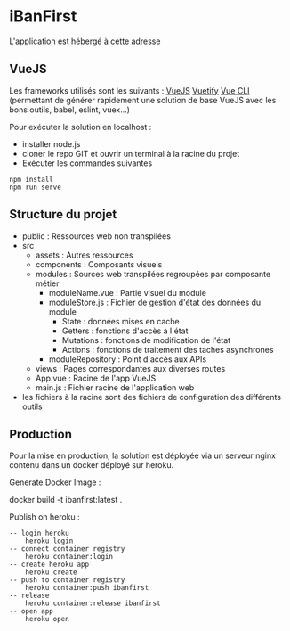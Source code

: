 # iBanFirst

L'application est hébergé [à cette adresse](https://hidden-beach-13976.herokuapp.com/)

## VueJS

Les frameworks utilisés sont les suivants :
[VueJS](https://fr.vuejs.org/)
[Vuetify](https://vuetifyjs.com/en/)
[Vue CLI](https://cli.vuejs.org/) (permettant de générer rapidement une solution de base VueJS avec les bons outils, babel, eslint, vuex...)

Pour exécuter la solution en localhost :
 - installer node.js
 - cloner le repo GIT et ouvrir un terminal à la racine du projet
 - Exécuter les commandes suivantes 
```
npm install
npm run serve
```

## Structure du projet

 - public : Ressources web non transpilées
 - src
    - assets : Autres ressources
    - components : Composants visuels 
    - modules : Sources web transpilées regroupées par composante métier
        - moduleName.vue : Partie visuel du module
        - moduleStore.js : Fichier de gestion d'état des données du module
            - State : données mises en cache
            - Getters : fonctions d'accès à l'état
            - Mutations : fonctions de modification de l'état
            - Actions : fonctions de traitement des taches asynchrones
        - moduleRepository : Point d'accès aux APIs
    - views : Pages correspondantes aux diverses routes
    - App.vue : Racine de l'app VueJS
    - main.js : Fichier racine de l'application web
 - les fichiers à la racine sont des fichiers de configuration des différents outils

 ## Production

Pour la mise en production, la solution est déployée via un serveur nginx contenu dans un docker déployé sur heroku. 

Generate Docker Image :

docker build -t ibanfirst:latest .

Publish on heroku :
```
-- login heroku
    heroku login
-- connect container registry
    heroku container:login
-- create heroku app
    heroku create
-- push to container registry
    heroku container:push ibanfirst
-- release
    heroku container:release ibanfirst
-- open app
    heroku open
```
